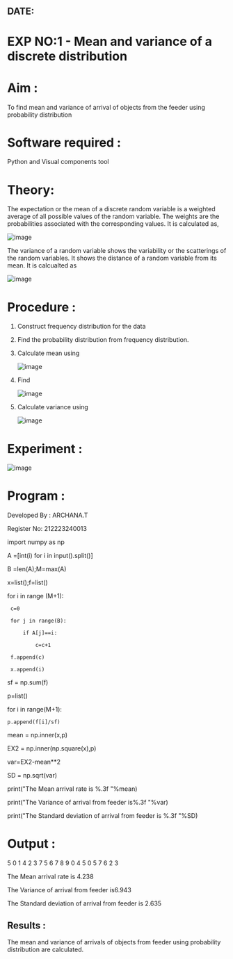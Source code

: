 ## DATE:
# EXP NO:1 - Mean and variance of a discrete  distribution


# Aim : 

To find mean and variance of arrival of objects from the feeder using probability distribution


# Software required :  

Python and Visual components tool

# Theory:

The expectation or the mean of a discrete random variable is a weighted average of all possible
values of the random variable. The weights are the probabilities associated with the corresponding values. 
It is calculated as,

![image](https://user-images.githubusercontent.com/103921593/192938463-e34177f4-f188-48a0-bda2-8f6d1d660ed2.png)

The variance of a random variable shows the variability or the scatterings of the random variables.
It shows the distance of a random variable from its mean. It is calcualted as

![image](https://user-images.githubusercontent.com/103921593/192938695-99fedc01-34d5-4d36-84df-5880e766ed0c.png)


# Procedure :

1. Construct frequency distribution for the data

2. Find the  probability distribution from frequency distribution.

3. Calculate mean using 
   
   ![image](https://user-images.githubusercontent.com/103921593/192940431-03b81777-c54d-4286-b4f4-82dfe7666b4c.png)

4. Find  
   
      ![image](https://user-images.githubusercontent.com/103921593/192940255-2d9dd746-6875-4a6d-877b-6da6cdb96ab1.png)

5.  Calculate variance using 
  
      ![image](https://user-images.githubusercontent.com/103921593/192942852-913550a9-fabe-4a55-b956-0487b18bbd97.png)


# Experiment :

![image](https://user-images.githubusercontent.com/103921593/229993174-5b67e57e-3e01-4ac4-9f83-410a932b22bf.png)

# Program :
Developed By : ARCHANA.T

Register No: 212223240013

import numpy as np 

A =[int(i) for i in input().split()]

B =len(A);M=max(A)

x=list();f=list()

for i in range (M+1):

     c=0
     
     for j in range(B):
     
         if A[j]==i:
         
             c=c+1
             
     f.append(c)
     
     x.append(i)
     
sf = np.sum(f)

p=list()

for i in range(M+1):

    p.append(f[i]/sf)
    
mean = np.inner(x,p)

EX2 = np.inner(np.square(x),p)

var=EX2-mean**2

SD = np.sqrt(var)

print("The Mean arrival rate is %.3f "%mean)

print("The Variance of arrival from feeder is%.3f "%var)

print("The Standard deviation of arrival from feeder is %.3f "%SD)




# Output : 
 5 0 1 4 2 3 7 5 6 7 8 9 0 4 5 0 5 7 6 2 3 
 
 The Mean arrival rate is 4.238 
 
 The Variance of arrival from feeder is6.943 
 
 The Standard deviation of arrival from feeder is 2.635
 

## Results :
The mean and variance of arrivals of objects from feeder using probability distribution are calculated.

